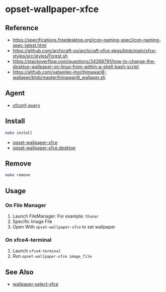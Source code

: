 
# opset-wallpaper-xfce


## Reference

* https://specifications.freedesktop.org/icon-naming-spec/icon-naming-spec-latest.html
* https://github.com/archcraft-os/archcraft-xfce-pkgs/blob/main/xfce-styles/src/styles/Forest.sh
* https://stackoverflow.com/questions/34268791/how-to-change-the-desktop-wallpaper-on-linux-from-within-a-shell-bash-script
* https://github.com/yatsenko-ihor/himawari8-wallaper/blob/master/himawari8_wallaper.sh

## Agent

* [xfconf-query](https://docs.xfce.org/xfce/xfconf/xfconf-query)


## Install

``` sh
make install
```

* [opset-wallpaper-xfce](opset-wallpaper-xfce)
* [opset-wallpaper-xfce.desktop](opset-wallpaper-xfce.desktop)

## Remove

``` sh
make remove
```

## Usage

### On File Manager

1. Launch FileManager. For example: `thunar`
2. Specific Image File
3. Open With `opset-wallpaper-xfce` to set wallpaper

### On xfce4-terminal

1. Launch `xfce4-terminal`
2. Run `opset-wallpaper-xfce image_file`


## See Also

* [wallpaper-select-xfce](https://github.com/samwhelp/note-about-fzf/tree/gh-pages/_demo/project/wallpaper-select/wallpaper-select-xfce)
